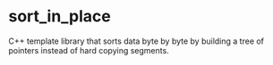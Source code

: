 # sort_in_place
C++ template library that sorts data byte by byte by building a tree of pointers instead of hard copying segments.
